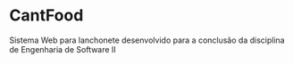 # CantFood
Sistema Web para lanchonete desenvolvido para a conclusão da disciplina de Engenharia de Software II
